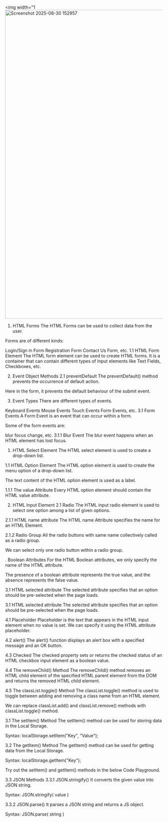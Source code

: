 
<img width="1<img width="1918" height="987" alt="Screenshot 2025-08-30 152957" src="https://github.com/user-attachments/assets/107477f8-7491-465d-8a47-7a719822b948" />



1. HTML Forms
The HTML Forms can be used to collect data from the user.

Forms are of different kinds:

Login/Sign in Form
Registration Form
Contact Us Form, etc.
1.1 HTML Form Element
The HTML form element can be used to create HTML forms. It is a container that can contain different types of Input elements like Text Fields, Checkboxes, etc.

2. Event Object Methods
2.1 preventDefault
The preventDefault() method prevents the occurrence of default action.

Here in the form, it prevents the default behaviour of the submit event.

3. Event Types
There are different types of events.

Keyboard Events
Mouse Events
Touch Events
Form Events, etc.
3.1 Form Events
A Form Event is an event that can occur within a form.

Some of the form events are:

blur
focus
change, etc.
3.1.1 Blur Event
The blur event happens when an HTML element has lost focus.

1. HTML Select Element
The HTML select element is used to create a drop-down list.

1.1 HTML Option Element
The HTML option element is used to create the menu option of a drop-down list.

The text content of the HTML option element is used as a label.

1.1.1 The value Attribute
Every HTML option element should contain the HTML value attribute.

2. HTML Input Element
2.1 Radio
The HTML input radio element is used to select one option among a list of given options.

2.1.1 HTML name attribute
The HTML name Attribute specifies the name for an HTML Element.

2.1.2 Radio Group
All the radio buttons with same name collectively called as a radio group.

We can select only one radio button within a radio group.

. Boolean Attributes
For the HTML Boolean attributes, we only specify the name of the HTML attribute.

The presence of a boolean attribute represents the true value, and the absence represents the false value.

3.1 HTML selected attribute
The selected attribute specifies that an option should be pre-selected when the page loads.

3.1 HTML selected attribute
The selected attribute specifies that an option should be pre-selected when the page loads.

4.1 Placeholder
Placeholder is the text that appears in the HTML input element when no value is set. We can specify it using the HTML attribute  placeholder.

4.2 alert()
The alert() function displays an alert box with a specified message and an OK button.

4.3 Checked
The checked property sets or returns the checked status of an HTML checkbox input element as a boolean value.

4.4 The removeChild() Method
The removeChild() method removes an HTML child element of the specified HTML parent element from the DOM and returns the removed HTML child element.

4.5 The classList.toggle() Method
The classList.toggle() method is used to toggle between adding and removing a class name from an HTML element.

We can replace classList.add() and classList.remove() methods with classList.toggle() method.

3.1 The setItem() Method
The setItem() method can be used for storing data in the Local Storage.

Syntax: localStorage.setItem("Key", "Value");

3.2 The getItem() Method
The getItem() method can be used for getting data from the Local Storage.

Syntax: localStorage.getItem("Key");

Try out the setItem() and getItem() methods in the below Code Playground.

3.3 JSON Methods
3.3.1 JSON.stringify()
It converts the given value into JSON string.

Syntax: JSON.stringify( value )

3.3.2 JSON.parse()
It parses a JSON string and returns a JS object.

Syntax: JSON.parse( string )

